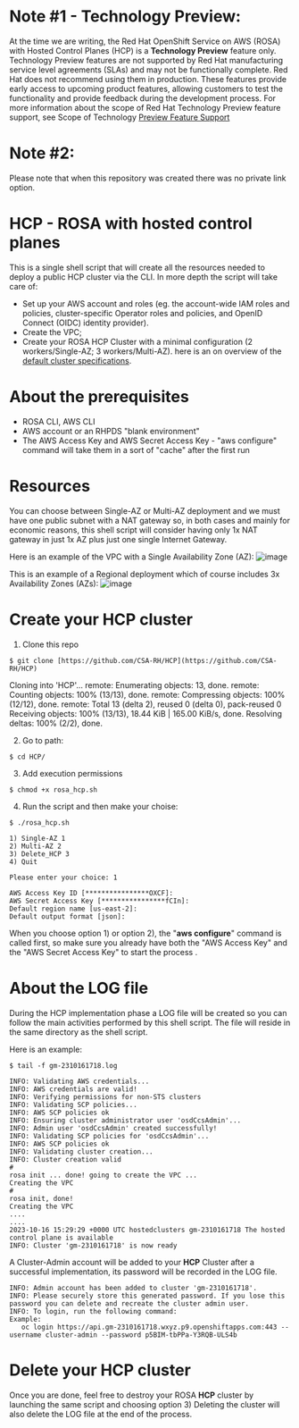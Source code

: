 # Note #1 - Technology Preview:
At the time we are writing, the Red Hat OpenShift Service on AWS (ROSA) with Hosted Control Planes (HCP) is a **Technology Preview** feature only. Technology Preview features are not supported by Red Hat manufacturing service level agreements (SLAs) and may not be functionally complete. Red Hat does not recommend using them in production. These features provide early access to upcoming product features, allowing customers to test the functionality and provide feedback during the development process. For more information about the scope of Red Hat Technology Preview feature support, see Scope of Technology [Preview Feature Support](https://access.redhat.com/support/offerings/techpreview)

# Note #2:
Please note that when this repository was created there was no private link option.

# HCP - ROSA with hosted control planes
This is a single shell script that will create all the resources needed to deploy a public HCP cluster via the CLI.
In more depth the script will take care of:
- Set up your AWS account and roles (eg. the account-wide IAM roles and policies, cluster-specific Operator roles and policies, and OpenID Connect (OIDC) identity provider).
- Create the VPC;
- Create your ROSA HCP Cluster with a minimal configuration (2 workers/Single-AZ; 3 workers/Multi-AZ).
here is an on overview of the [default cluster specifications](https://docs.openshift.com/rosa/rosa_hcp/rosa-hcp-sts-creating-a-cluster-quickly.html#rosa-sts-overview-of-the-default-cluster-specifications_rosa-hcp-sts-creating-a-cluster-quickly).

# About the prerequisites
- ROSA CLI, AWS CLI
- AWS account or an RHPDS "blank environment" 
- The AWS Access Key and AWS Secret Access Key - "aws configure" command will take them in a sort of "cache" after the first run

# Resources
You can choose between Single-AZ or Multi-AZ deployment and we must have one public subnet with a NAT gateway so, in both cases and mainly for economic reasons, this shell script will consider having only 1x NAT gateway in just 1x AZ plus just one single Internet Gateway.

Here is an example of the VPC with a Single Availability Zone (AZ):
![image](https://github.com/CSA-RH/HCP/assets/40911235/5b917abd-f8a9-4b2c-a256-254413cce29b)

This is an example of a Regional deployment which of course includes 3x Availability Zones (AZs):
![image](https://github.com/CSA-RH/HCP/assets/40911235/9811709c-4a38-4640-9f30-589f92fd8b6a)

# Create your HCP cluster
1. Clone this repo
```
$ git clone [https://github.com/CSA-RH/HCP](https://github.com/CSA-RH/HCP)
```
Cloning into 'HCP'...
remote: Enumerating objects: 13, done.
remote: Counting objects: 100% (13/13), done.
remote: Compressing objects: 100% (12/12), done.
remote: Total 13 (delta 2), reused 0 (delta 0), pack-reused 0
Receiving objects: 100% (13/13), 18.44 KiB | 165.00 KiB/s, done.
Resolving deltas: 100% (2/2), done.

2. Go to path:
```
$ cd HCP/
```

3. Add execution permissions
```
$ chmod +x rosa_hcp.sh 
```

4. Run the script and then make your choise:
```
$ ./rosa_hcp.sh 

1) Single-AZ 1
2) Multi-AZ 2
3) Delete_HCP 3
4) Quit

Please enter your choice: 1

AWS Access Key ID [****************OXCF]: 
AWS Secret Access Key [****************fCIn]: 
Default region name [us-east-2]: 
Default output format [json]:
```

When you choose option 1) or option 2), the "**aws configure**" command is called first, so make sure you already have both the "AWS Access Key" and the "AWS Secret Access Key" to start the process .


# About the LOG file
During the HCP implementation phase a LOG file will be created so you can follow the main activities performed by this shell script. 
The file will reside in the same directory as the shell script.

Here is an example:
```
$ tail -f gm-2310161718.log 

INFO: Validating AWS credentials...
INFO: AWS credentials are valid!
INFO: Verifying permissions for non-STS clusters
INFO: Validating SCP policies...
INFO: AWS SCP policies ok
INFO: Ensuring cluster administrator user 'osdCcsAdmin'...
INFO: Admin user 'osdCcsAdmin' created successfully!
INFO: Validating SCP policies for 'osdCcsAdmin'...
INFO: AWS SCP policies ok
INFO: Validating cluster creation...
INFO: Cluster creation valid
#
rosa init ... done! going to create the VPC ...
Creating the VPC
#
rosa init, done!
Creating the VPC
....
....
2023-10-16 15:29:29 +0000 UTC hostedclusters gm-2310161718 The hosted control plane is available
INFO: Cluster 'gm-2310161718' is now ready
```

A Cluster-Admin account will be added to your **HCP** Cluster after a successful implementation, its password will be recorded in the LOG file.
```
INFO: Admin account has been added to cluster 'gm-2310161718'.
INFO: Please securely store this generated password. If you lose this password you can delete and recreate the cluster admin user.
INFO: To login, run the following command:
Example:
   oc login https://api.gm-2310161718.wxyz.p9.openshiftapps.com:443 --username cluster-admin --password p5BIM-tbPPa-Y3RQB-ULS4b
```

# Delete your HCP cluster
Once you are done, feel free to destroy your ROSA **HCP** cluster by launching the same script and choosing option 3)
Deleting the cluster will also delete the LOG file at the end of the process. 
